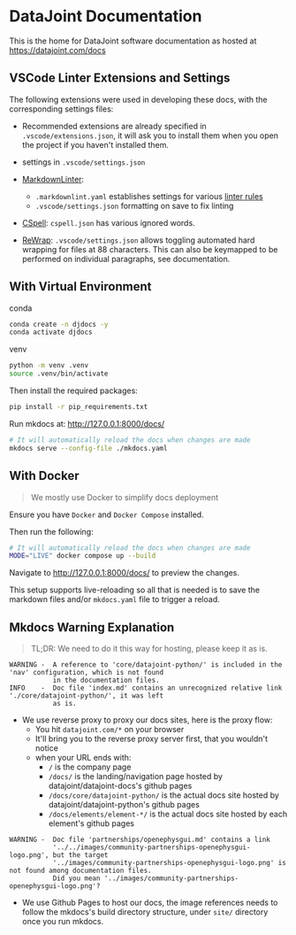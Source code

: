 # DataJoint Documentation

This is the home for DataJoint software documentation as hosted at https://datajoint.com/docs

## VSCode Linter Extensions and Settings

The following extensions were used in developing these docs, with the corresponding
settings files:

- Recommended extensions are already specified in `.vscode/extensions.json`, it will ask you to install them when you open the project if you haven't installed them.
- settings in `.vscode/settings.json`
- [MarkdownLinter](https://marketplace.visualstudio.com/items?itemName=DavidAnson.vscode-markdownlint):
  - `.markdownlint.yaml` establishes settings for various
  [linter rules](https://github.com/DavidAnson/markdownlint/blob/main/doc/Rules.md)
  - `.vscode/settings.json` formatting on save to fix linting

- [CSpell](https://marketplace.visualstudio.com/items?itemName=streetsidesoftware.code-spell-checker): `cspell.json`
has various ignored words.

- [ReWrap](https://marketplace.visualstudio.com/items?itemName=stkb.rewrap): `.vscode/settings.json` allows toggling
automated hard wrapping for files at 88 characters. This can also be keymapped to be
performed on individual paragraphs, see documentation.

## With Virtual Environment

conda
```bash
conda create -n djdocs -y
conda activate djdocs
```
venv
```bash
python -m venv .venv
source .venv/bin/activate
```

Then install the required packages:
```bash
pip install -r pip_requirements.txt
```

Run mkdocs at: http://127.0.0.1:8000/docs/
```bash
# It will automatically reload the docs when changes are made
mkdocs serve --config-file ./mkdocs.yaml
```

## With Docker

> We mostly use Docker to simplify docs deployment

Ensure you have `Docker` and `Docker Compose` installed.

Then run the following:
```bash
# It will automatically reload the docs when changes are made
MODE="LIVE" docker compose up --build
```

Navigate to http://127.0.0.1:8000/docs/ to preview the changes.

This setup supports live-reloading so all that is needed is to save the markdown files
and/or `mkdocs.yaml` file to trigger a reload.

## Mkdocs Warning Explanation

> TL;DR: We need to do it this way for hosting, please keep it as is.

```log
WARNING -  A reference to 'core/datajoint-python/' is included in the 'nav' configuration, which is not found
           in the documentation files.
INFO    -  Doc file 'index.md' contains an unrecognized relative link './core/datajoint-python/', it was left
           as is.
```

- We use reverse proxy to proxy our docs sites, here is the proxy flow:
  - You hit `datajoint.com/*` on your browser
  - It'll bring you to the reverse proxy server first, that you wouldn't notice
  - when your URL ends with:
    - `/` is the company page
    - `/docs/` is the landing/navigation page hosted by datajoint/datajoint-docs's github pages
    - `/docs/core/datajoint-python/` is the actual docs site hosted by datajoint/datajoint-python's github pages
    - `/docs/elements/element-*/` is the actual docs site hosted by each element's github pages


```log
WARNING -  Doc file 'partnerships/openephysgui.md' contains a link
           '../../images/community-partnerships-openephysgui-logo.png', but the target
           '../images/community-partnerships-openephysgui-logo.png' is not found among documentation files.
           Did you mean '../images/community-partnerships-openephysgui-logo.png'?
```
- We use Github Pages to host our docs, the image references needs to follow the mkdocs's build directory structure, under `site/` directory once you run mkdocs.